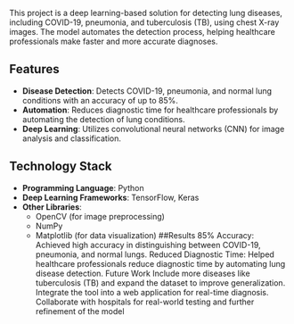 This project is a deep learning-based solution for detecting lung diseases, including COVID-19, pneumonia, and tuberculosis (TB), using chest X-ray images. The model automates the detection process, helping healthcare professionals make faster and more accurate diagnoses.

## Features
- **Disease Detection**: Detects COVID-19, pneumonia, and normal lung conditions with an accuracy of up to 85%.
- **Automation**: Reduces diagnostic time for healthcare professionals by automating the detection of lung conditions.
- **Deep Learning**: Utilizes convolutional neural networks (CNN) for image analysis and classification.

## Technology Stack
- **Programming Language**: Python
- **Deep Learning Frameworks**: TensorFlow, Keras
- **Other Libraries**: 
  - OpenCV (for image preprocessing)
  - NumPy
  - Matplotlib (for data visualization)
##Results
85% Accuracy: Achieved high accuracy in distinguishing between COVID-19, pneumonia, and normal lungs.
Reduced Diagnostic Time: Helped healthcare professionals reduce diagnostic time by automating lung disease detection.
Future Work
Include more diseases like tuberculosis (TB) and expand the dataset to improve generalization.
Integrate the tool into a web application for real-time diagnosis.
Collaborate with hospitals for real-world testing and further refinement of the model
